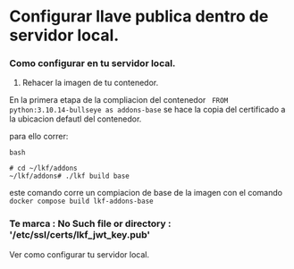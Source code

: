 

# Configurar llave publica dentro de servidor local.

### Como configurar en tu servidor local.


1. Rehacer la imagen de tu contenedor.

En la primera etapa de la compliacion del contenedor ``` FROM python:3.10.14-bullseye as addons-base``` se hace la copia del certificado a la ubicacion defautl del contenedor. 

para ello correr:
```
bash

# cd ~/lkf/addons
~/lkf/addons# ./lkf build base

```

este comando corre un compiacion de base de la imagen con el comando `docker compose build lkf-addons-base`



### Te marca : No Such file or directory : '/etc/ssl/certs/lkf_jwt_key.pub'

Ver como configurar tu servidor local.